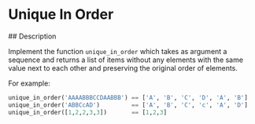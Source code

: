 # Unique In Order

## Description

Implement the function `unique_in_order` which takes as argument a sequence and returns a list of items without any elements with the same value next to each other and preserving the original order of elements.

For example:

```python
unique_in_order('AAAABBBCCDAABBB') == ['A', 'B', 'C', 'D', 'A', 'B']
unique_in_order('ABBCcAD')         == ['A', 'B', 'C', 'c', 'A', 'D']
unique_in_order([1,2,2,3,3])       == [1,2,3]
```